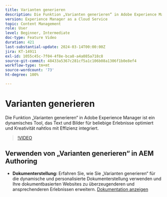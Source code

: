 ```yaml
---
title: Varianten generieren
description: Die Funktion „Varianten generieren“ in Adobe Experience Manager optimiert Text und Bilder für beliebige Erlebnisse.
version: Experience Manager as a Cloud Service
topic: Content Management
role: User
level: Beginner, Intermediate
doc-type: Feature Video
duration: 421
last-substantial-update: 2024-03-14T00:00:00Z
jira: KT-14911
exl-id: 1055c45c-7f04-4f8e-bca8-a4a085a718c8
source-git-commit: 48433a5367c281cf5a1c106b08a1306f1b0e8ef4
workflow-type: tm+mt
source-wordcount: '73'
ht-degree: 100%

---
```


# Varianten generieren

Die Funktion „Varianten generieren“ in Adobe Experience Manager ist ein dynamisches Tool, das Text und Bilder für beliebige Erlebnisse optimiert und Kreativität nahtlos mit Effizienz integriert.

>[!VIDEO](https://video.tv.adobe.com/v/3427946/?learn=on)

## Verwenden von „Varianten generieren“ in AEM Authoring

+ __Dokumenterstellung:__ Erfahren Sie, wie Sie „Varianten generieren“ für die dynamische und personalisierte Dokumenterstellung verwenden und Ihre dokumentbasierten Websites zu überzeugenderen und ansprechenderen Erlebnissen erweitern. [Dokumentation anzeigen](https://www.aem.live/docs/sidekick-generate-variations)
